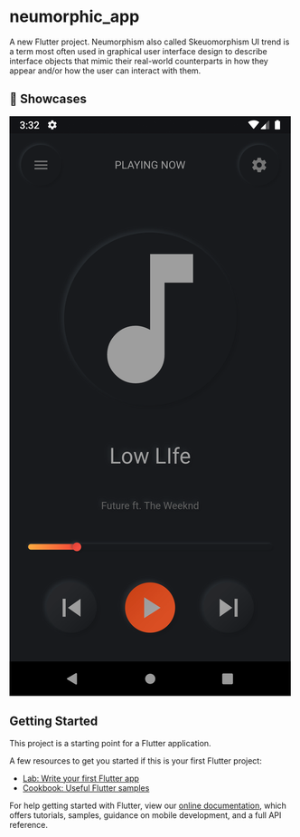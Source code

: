 # neumorphic_app

A new Flutter project.
Neumorphism also called Skeuomorphism UI trend is a term most often used in graphical user interface design to describe interface objects that mimic their real-world counterparts in how they appear and/or how the user can interact with them.

## 👀 Showcases

[ ![Sample](./screenshot/Screenshot.png)](https://raw.githubusercontent.com/anubhav11803451/neumorphic_app/master/screenshot/Screenshot.png)

## Getting Started

This project is a starting point for a Flutter application.

A few resources to get you started if this is your first Flutter project:

- [Lab: Write your first Flutter app](https://flutter.dev/docs/get-started/codelab)
- [Cookbook: Useful Flutter samples](https://flutter.dev/docs/cookbook)

For help getting started with Flutter, view our
[online documentation](https://flutter.dev/docs), which offers tutorials,
samples, guidance on mobile development, and a full API reference.
